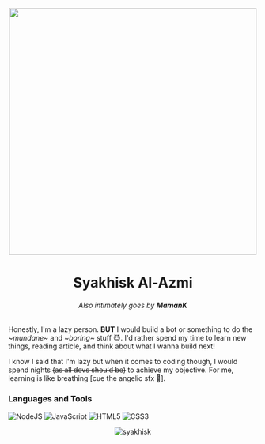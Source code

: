 <div align="center">
	<img src="https://i.ibb.co/vJfv42h/image.png" width="500">
</div>
<h1 align="center">Syakhisk Al-Azmi </h1>
<h6 align="center">Also intimately goes by <b>MamanK</b></h6>
<p>Honestly, I'm a lazy person. <b>BUT</b> I would build a bot or something to do the ~<i>mundane</i>~ and ~<i>boring</i>~ stuff 😈. I'd rather spend my time to learn new things, reading article, and think about what I wanna build next!</p>   

<p>I know I said that I'm lazy but when it comes to coding though, I would spend nights <s>(as all devs should be)</s> to achieve my objective. For me, learning is like breathing [cue the angelic sfx 👼]. </p>

### Languages and Tools
<img alt="NodeJS" src="https://img.shields.io/badge/node.js%20-%2343853D.svg?&style=for-the-badge&logo=node.js&logoColor=white"/> <img alt="JavaScript" src="https://img.shields.io/badge/javascript%20-%23323330.svg?&style=for-the-badge&logo=javascript&logoColor=%23F7DF1E"/> <img alt="HTML5" src="https://img.shields.io/badge/html5%20-%23E34F26.svg?&style=for-the-badge&logo=html5&logoColor=white"/> <img alt="CSS3" src="https://img.shields.io/badge/css3%20-%231572B6.svg?&style=for-the-badge&logo=css3&logoColor=white"/>

<p align="center"><img align="center" src="https://github-readme-stats.vercel.app/api/top-langs?username=syakhisk&show_icons=true&locale=en&layout=compact" alt="syakhisk" /></p>
